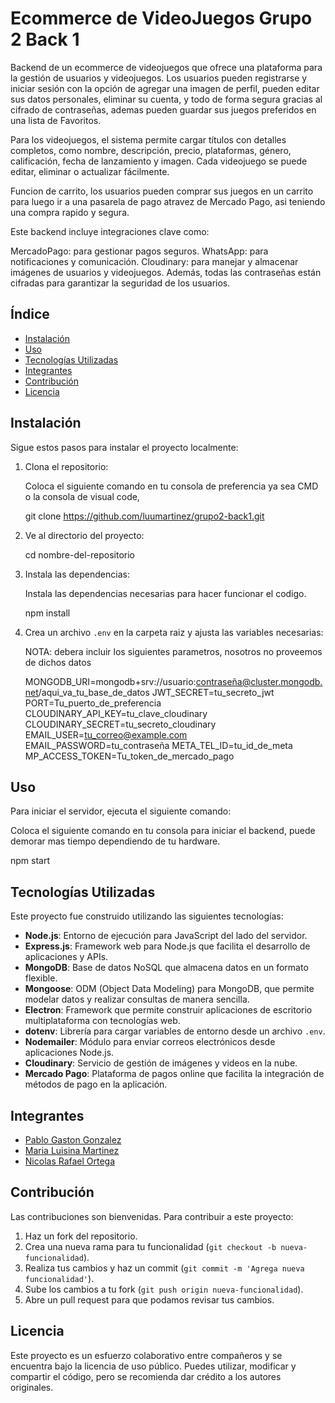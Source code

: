 # Ecommerce de VideoJuegos Grupo 2 Back 1

Backend de un ecommerce de videojuegos que ofrece una plataforma para la gestión de usuarios y videojuegos. Los usuarios pueden registrarse y iniciar sesión con la opción de agregar una imagen de perfil, pueden editar sus datos personales, eliminar su cuenta, y todo de forma segura gracias al cifrado de contraseñas, ademas pueden guardar sus juegos preferidos en una lista de Favoritos.

Para los videojuegos, el sistema permite cargar títulos con detalles completos, como nombre, descripción, precio, plataformas, género, calificación, fecha de lanzamiento y imagen. Cada videojuego se puede editar, eliminar o actualizar fácilmente.

Funcion de carrito, los usuarios pueden comprar sus juegos en un carrito para luego ir a una pasarela de pago atravez de Mercado Pago, asi teniendo una compra rapido y segura.

Este backend incluye integraciones clave como:

MercadoPago: para gestionar pagos seguros.
WhatsApp: para notificaciones y comunicación.
Cloudinary: para manejar y almacenar imágenes de usuarios y videojuegos. Además, todas las contraseñas están cifradas para garantizar la seguridad de los usuarios.

## Índice

- [Instalación](#instalación)
- [Uso](#uso)
- [Tecnologías Utilizadas](#tecnologías-utilizadas)
- [Integrantes](#integrantes)
- [Contribución](#contribución)
- [Licencia](#licencia)

## Instalación

Sigue estos pasos para instalar el proyecto localmente:

1. Clona el repositorio:

    Coloca el siguiente comando en tu consola de preferencia ya sea CMD o la consola de visual code,

    git clone https://github.com/luumartinez/grupo2-back1.git

2. Ve al directorio del proyecto:

    cd nombre-del-repositorio

3. Instala las dependencias:

    Instala las dependencias necesarias para hacer funcionar el codigo.
    
    npm install

4. Crea un archivo `.env` en la carpeta raiz y ajusta las variables necesarias:

    NOTA: debera incluir los siguientes parametros, nosotros no proveemos de dichos datos

    MONGODB_URI=mongodb+srv://usuario:contraseña@cluster.mongodb.net/aqui_va_tu_base_de_datos
    JWT_SECRET=tu_secreto_jwt
    PORT=Tu_puerto_de_preferencia
    CLOUDINARY_API_KEY=tu_clave_cloudinary
    CLOUDINARY_SECRET=tu_secreto_cloudinary
    EMAIL_USER=tu_correo@example.com
    EMAIL_PASSWORD=tu_contraseña
    META_TEL_ID=tu_id_de_meta
    MP_ACCESS_TOKEN=Tu_token_de_mercado_pago
    

## Uso

Para iniciar el servidor, ejecuta el siguiente comando:

Coloca el siguiente comando en tu consola para iniciar el backend, puede demorar mas tiempo dependiendo de tu hardware.

npm start

## Tecnologías Utilizadas

Este proyecto fue construido utilizando las siguientes tecnologías:

- **Node.js**: Entorno de ejecución para JavaScript del lado del servidor.
- **Express.js**: Framework web para Node.js que facilita el desarrollo de aplicaciones y APIs.
- **MongoDB**: Base de datos NoSQL que almacena datos en un formato flexible.
- **Mongoose**: ODM (Object Data Modeling) para MongoDB, que permite modelar datos y realizar consultas de manera sencilla.
- **Electron**: Framework que permite construir aplicaciones de escritorio multiplataforma con tecnologías web.
- **dotenv**: Librería para cargar variables de entorno desde un archivo `.env`.
- **Nodemailer**: Módulo para enviar correos electrónicos desde aplicaciones Node.js.
- **Cloudinary**: Servicio de gestión de imágenes y videos en la nube.
- **Mercado Pago**: Plataforma de pagos online que facilita la integración de métodos de pago en la aplicación.

## Integrantes

- [Pablo Gaston Gonzalez](https://www.linkedin.com/in/pablo-gaston-gonzalez)
- [Maria Luisina Martinez](https://www.linkedin.com/in/luisina-martinez/)
- [Nicolas Rafael Ortega](https://www.linkedin.com/in/rafael-ortega-nicolas/)

## Contribución

Las contribuciones son bienvenidas. Para contribuir a este proyecto:

1. Haz un fork del repositorio.
2. Crea una nueva rama para tu funcionalidad (`git checkout -b nueva-funcionalidad`).
3. Realiza tus cambios y haz un commit (`git commit -m 'Agrega nueva funcionalidad'`).
4. Sube los cambios a tu fork (`git push origin nueva-funcionalidad`).
5. Abre un pull request para que podamos revisar tus cambios.

## Licencia

Este proyecto es un esfuerzo colaborativo entre compañeros y se encuentra bajo la licencia de uso público. Puedes utilizar, modificar y compartir el código, 
pero se recomienda dar crédito a los autores originales. 
